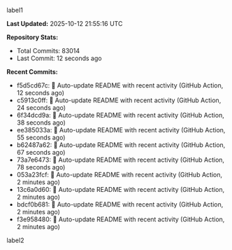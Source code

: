 
label1 
<!-- ACTIVITY_START -->
**Last Updated:** 2025-10-12 21:55:16 UTC

**Repository Stats:**
- Total Commits: 83014
- Last Commit: 12 seconds ago

**Recent Commits:**
- f5d5cd67c: 🤖 Auto-update README with recent activity (GitHub Action, 12 seconds ago)
- c5913c0ff: 🤖 Auto-update README with recent activity (GitHub Action, 24 seconds ago)
- 6f34dcd9a: 🤖 Auto-update README with recent activity (GitHub Action, 38 seconds ago)
- ee385033a: 🤖 Auto-update README with recent activity (GitHub Action, 55 seconds ago)
- b62487a62: 🤖 Auto-update README with recent activity (GitHub Action, 67 seconds ago)
- 73a7e6473: 🤖 Auto-update README with recent activity (GitHub Action, 78 seconds ago)
- 053a23fcf: 🤖 Auto-update README with recent activity (GitHub Action, 2 minutes ago)
- 13c6a0d60: 🤖 Auto-update README with recent activity (GitHub Action, 2 minutes ago)
- bdcf0b681: 🤖 Auto-update README with recent activity (GitHub Action, 2 minutes ago)
- f3e958480: 🤖 Auto-update README with recent activity (GitHub Action, 2 minutes ago)
<!-- ACTIVITY_END -->

label2
